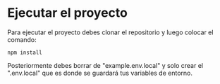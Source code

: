 # Ejecutar el proyecto

Para ejecutar el proyecto debes clonar el repositorio y luego colocar el comando:

```
npm install
```

Posteriormente debes borrar de "example.env.local" y solo crear el ".env.local" que es donde se guardará tus variables de entorno.